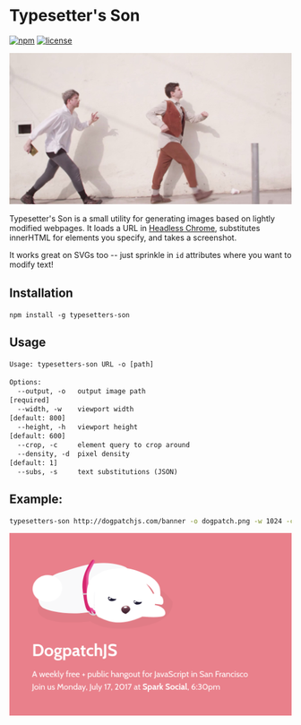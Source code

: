# Typesetter's Son

[![npm](https://img.shields.io/npm/v/typesetters-son.svg?style=flat-square)](https://www.npmjs.com/package/typesetters-son)
[![license](https://img.shields.io/npm/l/typesetters-son.svg?style=flat-square)](https://github.com/chromakode/typesetters-son/blob/master/LICENSE)

[![Named for "Typesetter's Son" on Channel101](typesetters-son.jpg)](http://www.channel101.com/episode/1667)

Typesetter's Son is a small utility for generating images based on lightly modified webpages. It loads a URL in [Headless Chrome](https://github.com/GoogleChrome/puppeteer), substitutes innerHTML for elements you specify, and takes a screenshot.

It works great on SVGs too -- just sprinkle in `id` attributes where you want to modify text!

## Installation

`npm install -g typesetters-son`

## Usage

```
Usage: typesetters-son URL -o [path]

Options:
  --output, -o   output image path                                    [required]
  --width, -w    viewport width                                   [default: 800]
  --height, -h   viewport height                                  [default: 600]
  --crop, -c     element query to crop around
  --density, -d  pixel density                                      [default: 1]
  --subs, -s     text substitutions (JSON)
```

## Example:

```sh
typesetters-son http://dogpatchjs.com/banner -o dogpatch.png -w 1024 -c 'body' -s '{"#day": "Monday, July 17, 2017", "#where": "Spark Social", "#time": "6:30pm"}'
```

![Example output](example.png)

